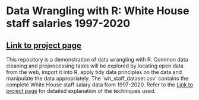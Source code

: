 # Data Wrangling with R: White House staff salaries 1997-2020
## [Link to project page](https://carimo198.github.io/data-wrangling-R/)
This repository is a demonstration of data wrangling with R. Common data cleaning and preprocessing tasks will be explored by locating open data from the web, import it into R, apply tidy data principles on the data and manipulate the data appropriately. The 'wh_staff_dataset.csv' contains the complete White House staff salary data from 1997-2020. Refer to the [Link to project page](https://carimo198.github.io/data-wrangling-R/) for detailed explanation of the techniques used. 
